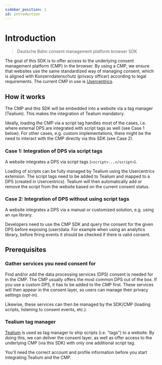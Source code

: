```yaml
---
sidebar_position: 1
id: introduction
---
```

# Introduction

> Deutsche Bahn consent management platform browser SDK

The goal of this SDK is to offer access to the underlying consent management platform (CMP) in the browser.
By using a CMP, we ensure that websites use the same standardized way of managing consent, which is aligned with Konzerndatenschutz (privacy officer) according to legal requirements.
The current CMP in use is [Usercentrics](https://usercentrics.com/de/website-consent-management/).

## How it works

The CMP and this SDK will be embedded into a website via a tag manager (Tealium).
This makes the integration of Tealium mandatory.

Ideally, loading the CMP via a script tag handles most of the cases, i.e. where external DPS are integrated with script tags as well (see Case 1 below).
For other cases, e.g. custom implementations, there might be the need to interact with the CMP directly via this SDK (see Case 2).

### Case 1: Integration of DPS via script tags

A website integrates a DPS via script tags (`<script>...</script>`).

Loading of scripts can be fully managed by Tealium using the Usercentrics extension.
The script tags need to be added to Tealium and mapped to a DPS (created in Usercentrics).
Tealium will then automatically add or remove the script from the website based on the current consent status.

### Case 2: Integration of DPS without using script tags

A website integrates a DPS via a manual or customized solution, e.g. using an `npm` library.

Developers need to use the CMP SDK and query the consent for the given DPS before exposing (user)data.
For example when using an analytics library, before firing events it should be checked if there is valid consent.

## Prerequisites

### Gather services you need consent for

Find and/or add the data processing services (DPS) consent is needed for in the CMP. The CMP usually offers the most common DPS out of the box.
If you use a custom DPS, it has to be added to the CMP first.
These services will then appear in the consent layer, so users can manage their privacy settings (opt-in).

Likewise, these services can then be managed by the SDK/CMP (loading scripts, listening to consent events, etc.).

### Tealium tag manager

[Tealium](https://tealium.com/products/tealium-iq-tag-management-system/) is used as tag manager to ship scripts (i.e. "tags") to a website.
By doing this, we can deliver the consent layer, as well as offer access to the underlying CMP (via this SDK) with only one additional script tag.

You'll need the correct account and profile information before you start integrating Tealium and the CMP.
